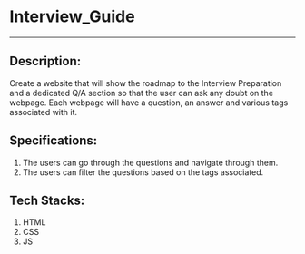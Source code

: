 # Interview_Guide
---
## Description:
Create a website that will show the roadmap to the Interview Preparation and a dedicated Q/A section so that the user can ask any doubt on the webpage. Each webpage will have a question, an answer and various tags associated with it.

## Specifications:
1. The users can go through the questions and navigate through them.
1. The users can filter the questions based on the tags associated.

## Tech Stacks:
1. HTML
1. CSS
1. JS
